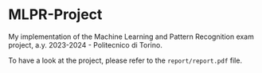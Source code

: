 # MLPR-Project

My implementation of the Machine Learning and Pattern Recognition exam project, a.y. 2023-2024 - Politecnico di Torino.

To have a look at the project, please refer to the `report/report.pdf` file.
